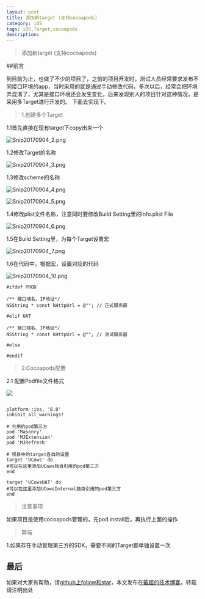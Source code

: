 ```yaml
---
layout: post
title: 添加新target (支持cocoapods)
category: iOS
tags: iOS,Target,cocoapods
description:
---
```


>   添加新target (支持cocoapods)


##前言

到目前为止，也做了不少的项目了，之前的项目开发时，测试人员经常要求发布不同接口环境的app，当时采用的就是通过手动修改代码，多次以后，经常会把环境弄混淆了，尤其是接口环境还会发生变化，后来发现别人的项目针对这种情况，是采用多Target进行开发的。
下面去实现下。

> 1.创建多个Target

1.1首先直接在现有target下copy出来一个

![Snip20170904_2.png](http://upload-images.jianshu.io/upload_images/847061-6e0652d618c7538f.png?imageMogr2/auto-orient/strip%7CimageView2/2/w/1240)

1.2修改Target的名称

![Snip20170904_3.png](http://upload-images.jianshu.io/upload_images/847061-2ceda59026b28d04.png?imageMogr2/auto-orient/strip%7CimageView2/2/w/1240)

1.3修改scheme的名称

![Snip20170904_4.png](http://upload-images.jianshu.io/upload_images/847061-59da436d79034f0b.png?imageMogr2/auto-orient/strip%7CimageView2/2/w/1240)


![Snip20170904_5.png](http://upload-images.jianshu.io/upload_images/847061-ee344554bb6c27fd.png?imageMogr2/auto-orient/strip%7CimageView2/2/w/1240)

1.4修改plist文件名称，注意同时要修改Build Setting里的Info.plist File

![Snip20170904_6.png](http://upload-images.jianshu.io/upload_images/847061-cea7a9d60b3cf118.png?imageMogr2/auto-orient/strip%7CimageView2/2/w/1240)

1.5在Build Setting里，为每个Target设置宏


![Snip20170904_7.png](http://upload-images.jianshu.io/upload_images/847061-57ac4ffb27eb999a.png?imageMogr2/auto-orient/strip%7CimageView2/2/w/1240)

1.6在代码中，根据宏，设置对应的代码

![Snip20170904_10.png](http://upload-images.jianshu.io/upload_images/847061-30db1ce48d1f58a8.png?imageMogr2/auto-orient/strip%7CimageView2/2/w/1240)

```
#ifdef PROD

/** 接口域名、IP地址*/
NSString * const kHttpUrl = @""; // 正式服务器

#elif UAT

/** 接口域名、IP地址*/
NSString * const kHttpUrl = @""; // 测试服务器

#else

#endif
```

> 2.Cocoapods配置

2.1 配置Podfile文件格式

![](http://upload-images.jianshu.io/upload_images/847061-76aada1c2250d6a0.png?imageMogr2/auto-orient/strip%7CimageView2/2/w/1240)

```

platform :ios, '8.0'
inhibit_all_warnings!

# 共用的pod第三方
pod 'Masonry'
pod 'MJExtension'
pod 'MJRefresh'

# 项目中的target各自的设置
target 'UCows' do
#可以在这里添加UCows独自引用的pod第三方
end

target 'UCowsUAT' do
#可以在这里添加UCowsInternal独自引用的pod第三方
end

```

> 注意事项

如果项目是使用cocoapods管理的，先pod install后，再执行上面的操作

> 弊端

1.如果存在手动管理第三方的SDK，需要不同的Target都单独设置一次



## 最后

如果对大家有帮助，请[github上follow和star](https://github.com/jifengchao)，本文发布在[戴超的技术博客](https://jifengchao.github.io/)，转载请注明出处
